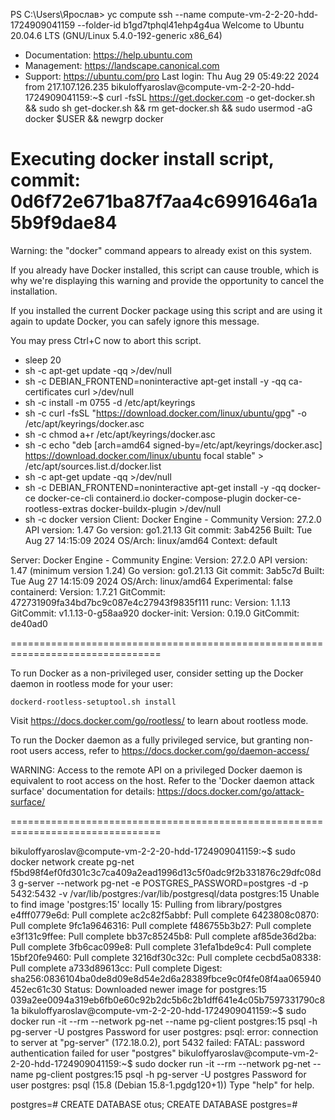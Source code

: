 PS C:\Users\Ярослав> yc compute ssh --name compute-vm-2-2-20-hdd-1724909041159 --folder-id b1gd7tphql41ehp4g4ua
Welcome to Ubuntu 20.04.6 LTS (GNU/Linux 5.4.0-192-generic x86_64)

 * Documentation:  https://help.ubuntu.com
 * Management:     https://landscape.canonical.com
 * Support:        https://ubuntu.com/pro
Last login: Thu Aug 29 05:49:22 2024 from 217.107.126.235
bikuloffyaroslav@compute-vm-2-2-20-hdd-1724909041159:~$ curl -fsSL https://get.docker.com -o get-docker.sh && sudo sh get-docker.sh && rm get-docker.sh && sudo usermod -aG docker $USER && newgrp docker
# Executing docker install script, commit: 0d6f72e671ba87f7aa4c6991646a1a5b9f9dae84
Warning: the "docker" command appears to already exist on this system.

If you already have Docker installed, this script can cause trouble, which is
why we're displaying this warning and provide the opportunity to cancel the
installation.

If you installed the current Docker package using this script and are using it
again to update Docker, you can safely ignore this message.

You may press Ctrl+C now to abort this script.
+ sleep 20
+ sh -c apt-get update -qq >/dev/null
+ sh -c DEBIAN_FRONTEND=noninteractive apt-get install -y -qq ca-certificates curl >/dev/null
+ sh -c install -m 0755 -d /etc/apt/keyrings
+ sh -c curl -fsSL "https://download.docker.com/linux/ubuntu/gpg" -o /etc/apt/keyrings/docker.asc
+ sh -c chmod a+r /etc/apt/keyrings/docker.asc
+ sh -c echo "deb [arch=amd64 signed-by=/etc/apt/keyrings/docker.asc] https://download.docker.com/linux/ubuntu focal stable" > /etc/apt/sources.list.d/docker.list
+ sh -c apt-get update -qq >/dev/null
+ sh -c DEBIAN_FRONTEND=noninteractive apt-get install -y -qq docker-ce docker-ce-cli containerd.io docker-compose-plugin docker-ce-rootless-extras docker-buildx-plugin >/dev/null
+ sh -c docker version
Client: Docker Engine - Community
 Version:           27.2.0
 API version:       1.47
 Go version:        go1.21.13
 Git commit:        3ab4256
 Built:             Tue Aug 27 14:15:09 2024
 OS/Arch:           linux/amd64
 Context:           default

Server: Docker Engine - Community
 Engine:
  Version:          27.2.0
  API version:      1.47 (minimum version 1.24)
  Go version:       go1.21.13
  Git commit:       3ab5c7d
  Built:            Tue Aug 27 14:15:09 2024
  OS/Arch:          linux/amd64
  Experimental:     false
 containerd:
  Version:          1.7.21
  GitCommit:        472731909fa34bd7bc9c087e4c27943f9835f111
 runc:
  Version:          1.1.13
  GitCommit:        v1.1.13-0-g58aa920
 docker-init:
  Version:          0.19.0
  GitCommit:        de40ad0

================================================================================

To run Docker as a non-privileged user, consider setting up the
Docker daemon in rootless mode for your user:

    dockerd-rootless-setuptool.sh install

Visit https://docs.docker.com/go/rootless/ to learn about rootless mode.


To run the Docker daemon as a fully privileged service, but granting non-root
users access, refer to https://docs.docker.com/go/daemon-access/

WARNING: Access to the remote API on a privileged Docker daemon is equivalent
         to root access on the host. Refer to the 'Docker daemon attack surface'
         documentation for details: https://docs.docker.com/go/attack-surface/

================================================================================

bikuloffyaroslav@compute-vm-2-2-20-hdd-1724909041159:~$ sudo docker network create pg-net
f5bd98f4ef0fd301c3c7ca409a2ead1996d13c5f0adc9f2b331876c29dfc08d3
g-server --network pg-net -e POSTGRES_PASSWORD=postgres -d -p 5432:5432 -v /var/lib/postgres:/var/lib/postgresql/data postgres:15
Unable to find image 'postgres:15' locally
15: Pulling from library/postgres
e4fff0779e6d: Pull complete
ac2c82f5abbf: Pull complete
6423808c0870: Pull complete
9fc1a9646316: Pull complete
f486755b3b27: Pull complete
e3f131c9ffee: Pull complete
bb37c85245b8: Pull complete
af85de36d2ba: Pull complete
3fb6cac099e8: Pull complete
31efa1bde9c4: Pull complete
15bf20fe9460: Pull complete
3216df30c32c: Pull complete
cecbd5a08338: Pull complete
a733d89613cc: Pull complete
Digest: sha256:0836104ba0de8d09e8d54e2d6a28389fbce9c0f4fe08f4aa065940452ec61c30
Status: Downloaded newer image for postgres:15
039a2ee0094a319eb6fb0e60c92b2dc5b6c2b1dff641e4c05b7597331790c81a
bikuloffyaroslav@compute-vm-2-2-20-hdd-1724909041159:~$ sudo docker run -it --rm --network pg-net --name pg-client postgres:15 psql -h pg-server -U postgres
Password for user postgres:
psql: error: connection to server at "pg-server" (172.18.0.2), port 5432 failed: FATAL:  password authentication failed for user "postgres"
bikuloffyaroslav@compute-vm-2-2-20-hdd-1724909041159:~$ sudo docker run -it --rm --network pg-net --name pg-client postgres:15 psql -h pg-server -U postgres
Password for user postgres:
psql (15.8 (Debian 15.8-1.pgdg120+1))
Type "help" for help.

postgres=# CREATE DATABASE otus;
CREATE DATABASE
postgres=#
